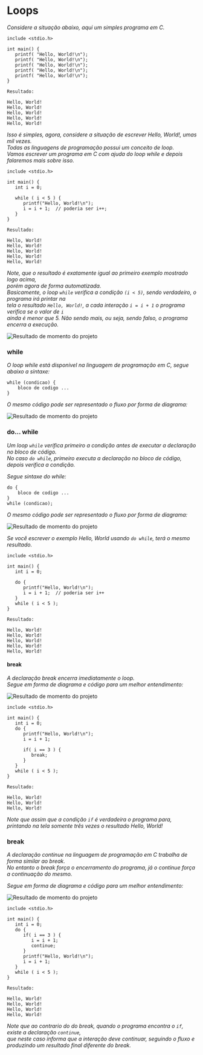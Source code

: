 # Loops

*Considere a situação abaixo, aqui um simples programa em C.*
```
include <stdio.h>

int main() {
   printf( "Hello, World!\n");
   printf( "Hello, World!\n");
   printf( "Hello, World!\n");
   printf( "Hello, World!\n");
   printf( "Hello, World!\n");
}
```
```
Resultado:

Hello, World!
Hello, World!
Hello, World!
Hello, World!
Hello, World!
```

*Isso é simples, agora, considere a situação de escrever Hello, World!, umas mil vezes.<br>
Todas as linguagens de programação possui um conceito de loop.<br>
Vamos escrever um programa em C com ajuda do loop while e depois falaremos mais sobre isso.*
```
include <stdio.h>

int main() {
   int i = 0;
   
   while ( i < 5 ) {
      printf("Hello, World!\n");
      i = i + 1;  // poderia ser i++;
   }
}
```
```
Resultado:

Hello, World!
Hello, World!
Hello, World!
Hello, World!
Hello, World!
```
*Note, que o resultado é exatamente igual ao primeiro exemplo mostrado logo acima,<br> 
porém agora de forma automatizada.<br>
Basicamente, o loop ```while``` verifica a condição ```(i < 5)```, sendo verdadeiro, o programa irá printar na<br>
tela o resultado ```Hello, World!```, a cada interação ```i = i + 1``` o programa verifica se o valor de ```i``` <br>
ainda é menor que 5. Não sendo mais, ou seja, sendo falso, o programa encerra a execução.*

![Resultado de momento do projeto](image/loop1.png)


### while

*O loop while está disponivel na linguagem de programação em C, segue abaixo a sintaxe:*

```
while (condicao) {
	bloco de codigo ...
}
```

*O mesmo código pode ser representado o fluxo por forma de diagrama:*

![Resultado de momento do projeto](image/loop2.png)


### do... while

*Um loop ```while``` verifica primeiro a condição antes de executar a declaração no bloco de código.<br> 
No caso ```do while```, primeiro executa a declaração no bloco de código, depois verifica a condição.*<br>

*Segue sintaxe do while:*

```
do {
	bloco de codigo ...
}
while (condicao);
```

*O mesmo código pode ser representado o fluxo por forma de diagrama:*

![Resultado de momento do projeto](image/loop3.png)


*Se você escrever o exemplo Hello, World usando ```do while```, terá o mesmo resultado.*

```
include <stdio.h>

int main() {
   int i = 0;
   
   do {
      printf("Hello, World!\n");
      i = i + 1;  // poderia ser i++
   }
   while ( i < 5 );
}
```
```
Resultado:

Hello, World!
Hello, World!
Hello, World!
Hello, World!
Hello, World!
```

#### break

*A declaração break encerra imediatamente o loop.<br>
Segue em forma de diagrama e código para um melhor entendimento:*

![Resultado de momento do projeto](image/loop4.png)


```
include <stdio.h>

int main() {
   int i = 0;
   do {
      printf("Hello, World!\n");
      i = i + 1;
      
      if( i == 3 ) {
         break;
      }
   }
   while ( i < 5 );
}
```
```
Resultado:

Hello, World!
Hello, World!
Hello, World!
```

*Note que assim que a condição ```if``` é verdadeira o programa para, printando na tela somente três vezes o resultado Hello, World!*<br>

### break

*A declaração continue na linguagem de programação em C trabalha de forma similar ao break.<br>
No entanto o break força o encerramento do programa, já o continue força a continuação do mesmo.*<br>

*Segue em forma de diagrama e código para um melhor entendimento:*

![Resultado de momento do projeto](image/loop2.png)

```
include <stdio.h>

int main() {
   int i = 0;
   do {
      if( i == 3 ) {
         i = i + 1;
         continue;
      }
      printf("Hello, World!\n");
      i = i + 1;
   }
   while ( i < 5 );
}
```
```
Resultado:

Hello, World!
Hello, World!
Hello, World!
Hello, World!
```

*Note que ao contrario do do break, quando o programa encontra o ```if```, existe a declaração ```continue```,<br>
que neste caso informa que a interação deve continuar, seguindo o fluxo e produzindo um resultado final diferente do break.*  
